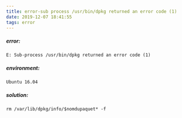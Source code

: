 ```yaml
---
title: error-sub process /usr/bin/dpkg returned an error code (1)
date: 2019-12-07 18:41:55
tags: error
---
```


##### error:

```
E: Sub-process /usr/bin/dpkg returned an error code (1)
```

##### environment: 

```
Ubuntu 16.04
```

##### solution:

```html
rm /var/lib/dpkg/info/$nomdupaquet* -f
```

